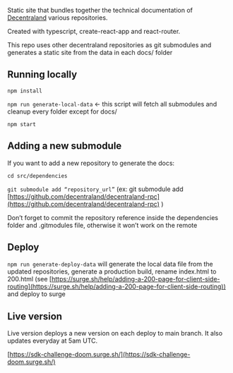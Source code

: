 Static site that bundles together the technical documentation of [Decentraland](https://github.com/decentraland) various repositories.

Created with typescript, create-react-app and react-router.

This repo uses other decentraland repositories as git submodules and generates a static site from the data in each docs/ folder

## Running locally

`npm install`

`npm run generate-local-data` ← this script will fetch all submodules and cleanup every folder except for docs/

`npm start`

## Adding a new submodule

If you want to add a new repository to generate the docs:

`cd src/dependencies`

`git submodule add “repository_url”` (ex: git submodule add [](https://github.com/decentraland/decentraland-rpc)[https://github.com/decentraland/decentraland-rpc](https://github.com/decentraland/decentraland-rpc) )

Don’t forget to commit the repository reference inside the dependencies folder and .gitmodules file, otherwise it won’t work on the remote

## Deploy

`npm run generate-deploy-data` will generate the local data file from the updated repositories, generate a production build, rename index.html to 200.html (see [](https://surge.sh/help/adding-a-200-page-for-client-side-routing)[https://surge.sh/help/adding-a-200-page-for-client-side-routing](https://surge.sh/help/adding-a-200-page-for-client-side-routing)) and deploy to surge

## Live version

Live version deploys a new version on each deploy to main branch. It also updates everyday at 5am UTC.

[](https://sdk-challenge-doom.surge.sh/)[https://sdk-challenge-doom.surge.sh/](https://sdk-challenge-doom.surge.sh/)
